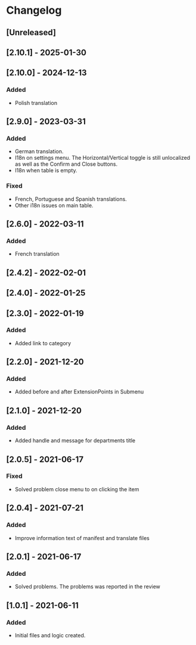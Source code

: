 # Changelog


## [Unreleased]

## [2.10.1] - 2025-01-30

## [2.10.0] - 2024-12-13

### Added
- Polish translation

## [2.9.0] - 2023-03-31

### Added
- German translation.
- I18n on settings menu. The Horizontal/Vertical toggle is still unlocalized as well as the Confirm and Close buttons.
- I18n when table is empty.

### Fixed
- French, Portuguese and Spanish translations.
- Other i18n issues on main table.

## [2.6.0] - 2022-03-11

### Added
- French translation

## [2.4.2] - 2022-02-01

## [2.4.0] - 2022-01-25

## [2.3.0] - 2022-01-19

### Added
- Added link to category 

## [2.2.0] - 2021-12-20
### Added
- Added before and after ExtensionPoints in Submenu

## [2.1.0] - 2021-12-20

### Added
- Added handle and message for departments title 

## [2.0.5] - 2021-06-17
### Fixed
- Solved problem close menu to on clicking the item

## [2.0.4] - 2021-07-21
### Added
- Improve information text of manifest and translate files

## [2.0.1] - 2021-06-17
### Added
- Solved problems. The problems was reported in the review

## [1.0.1] - 2021-06-11
### Added
- Initial files and logic created.

